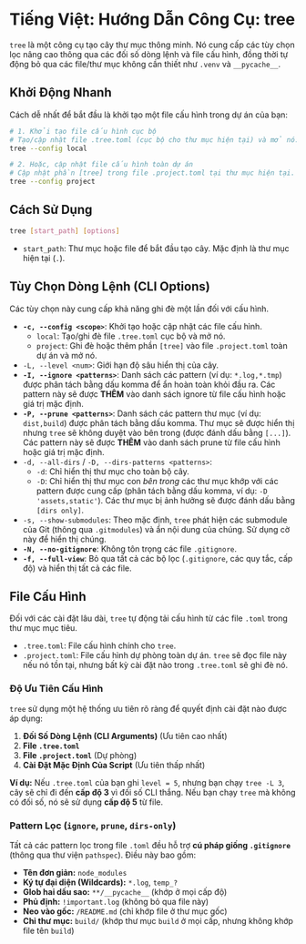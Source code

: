 # Tiếng Việt: Hướng Dẫn Công Cụ: tree

`tree` là một công cụ tạo cây thư mục thông minh. Nó cung cấp các tùy chọn lọc nâng cao thông qua các đối số dòng lệnh và file cấu hình, đồng thời tự động bỏ qua các file/thư mục không cần thiết như `.venv` và `__pycache__`.

## Khởi Động Nhanh

Cách dễ nhất để bắt đầu là khởi tạo một file cấu hình trong dự án của bạn:

```sh
# 1. Khởi tạo file cấu hình cục bộ
# Tạo/cập nhật file .tree.toml (cục bộ cho thư mục hiện tại) và mở nó.
tree --config local

# 2. Hoặc, cập nhật file cấu hình toàn dự án
# Cập nhật phần [tree] trong file .project.toml tại thư mục hiện tại.
tree --config project
```

## Cách Sử Dụng

```sh
tree [start_path] [options]
```

  * `start_path`: Thư mục hoặc file để bắt đầu tạo cây. Mặc định là thư mục hiện tại (`.`).

## Tùy Chọn Dòng Lệnh (CLI Options)

Các tùy chọn này cung cấp khả năng ghi đè một lần đối với cấu hình.

  * **`-c, --config <scope>`**: Khởi tạo hoặc cập nhật các file cấu hình.
      * `local`: Tạo/ghi đè file `.tree.toml` cục bộ và mở nó.
      * `project`: Ghi đè hoặc thêm phần `[tree]` vào file `.project.toml` toàn dự án và mở nó.
  * `-L, --level <num>`: Giới hạn độ sâu hiển thị của cây.
  * **`-I, --ignore <patterns>`**: Danh sách các pattern (ví dụ: `*.log,*.tmp`) được phân tách bằng dấu komma để ẩn hoàn toàn khỏi đầu ra. Các pattern này sẽ được **THÊM** vào danh sách ignore từ file cấu hình hoặc giá trị mặc định.
  * **`-P, --prune <patterns>`**: Danh sách các pattern thư mục (ví dụ: `dist,build`) được phân tách bằng dấu komma. Thư mục sẽ được hiển thị nhưng `tree` sẽ không duyệt vào bên trong (được đánh dấu bằng `[...]`). Các pattern này sẽ được **THÊM** vào danh sách prune từ file cấu hình hoặc giá trị mặc định.
  * `-d, --all-dirs` / `-D, --dirs-patterns <patterns>`:
      * `-d`: Chỉ hiển thị thư mục cho toàn bộ cây.
      * `-D`: Chỉ hiển thị thư mục con *bên trong* các thư mục khớp với các pattern được cung cấp (phân tách bằng dấu komma, ví dụ: `-D 'assets,static'`). Các thư mục bị ảnh hưởng sẽ được đánh dấu bằng `[dirs only]`.
  * `-s, --show-submodules`: Theo mặc định, `tree` phát hiện các submodule của Git (thông qua `.gitmodules`) và ẩn nội dung của chúng. Sử dụng cờ này để hiển thị chúng.
  * **`-N, --no-gitignore`**: Không tôn trọng các file `.gitignore`.
  * **`-f, --full-view`**: Bỏ qua tất cả các bộ lọc (`.gitignore`, các quy tắc, cấp độ) và hiển thị tất cả các file.

## File Cấu Hình

Đối với các cài đặt lâu dài, `tree` tự động tải cấu hình từ các file `.toml` trong thư mục mục tiêu.

  * `.tree.toml`: File cấu hình chính cho `tree`.
  * `.project.toml`: File cấu hình dự phòng toàn dự án. `tree` sẽ đọc file này nếu nó tồn tại, nhưng bất kỳ cài đặt nào trong `.tree.toml` sẽ ghi đè nó.

### Độ Ưu Tiên Cấu Hình

`tree` sử dụng một hệ thống ưu tiên rõ ràng để quyết định cài đặt nào được áp dụng:

1.  **Đối Số Dòng Lệnh (CLI Arguments)** (Ưu tiên cao nhất)
2.  **File `.tree.toml`**
3.  **File `.project.toml`** (Dự phòng)
4.  **Cài Đặt Mặc Định Của Script** (Ưu tiên thấp nhất)

**Ví dụ:** Nếu `.tree.toml` của bạn ghi `level = 5`, nhưng bạn chạy `tree -L 3`, cây sẽ chỉ đi đến **cấp độ 3** vì đối số CLI thắng. Nếu bạn chạy `tree` mà không có đối số, nó sẽ sử dụng **cấp độ 5** từ file.

### Pattern Lọc (`ignore`, `prune`, `dirs-only`)

Tất cả các pattern lọc trong file `.toml` đều hỗ trợ **cú pháp giống `.gitignore`** (thông qua thư viện `pathspec`). Điều này bao gồm:

  * **Tên đơn giản:** `node_modules`
  * **Ký tự đại diện (Wildcards):** `*.log`, `temp_?`
  * **Glob hai dấu sao:** `**/__pycache__` (khớp ở mọi cấp độ)
  * **Phủ định:** `!important.log` (không bỏ qua file này)
  * **Neo vào gốc:** `/README.md` (chỉ khớp file ở thư mục gốc)
  * **Chỉ thư mục:** `build/` (khớp thư mục `build` ở mọi cấp, nhưng không khớp file tên `build`)